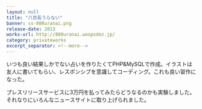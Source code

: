 ```yaml
---
layout: null
title: "八百長うらない"
banner: ss-800uranai.png
release-date: 2013
works-url: http://800uranai.woopsdez.jp/
category: privateworks
excerpt_separator: <!--more-->
---
```


いつも良い結果しかでない占いを作りたくてPHP&MySQLで作成。イラストは友人に書いてもらい、レスポンシブを意識してコーディング。これも良い習作になった。

<!--more-->

プレスリリースサービスに3万円を払ってみたらどうなるのかも実験しました。それなりにいろんなニュースサイトに取り上げられました。